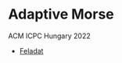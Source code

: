 # Adaptive Morse

ACM ICPC Hungary 2022

- [Feladat](https://domjudge.cms.inf.elte.hu/public/problems/39/text)
